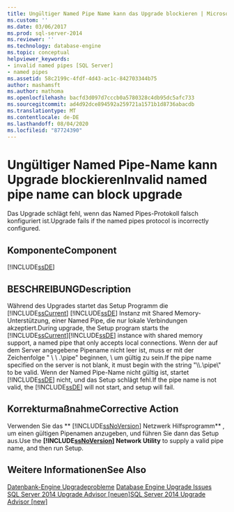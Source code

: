 ```yaml
---
title: Ungültiger Named Pipe Name kann das Upgrade blockieren | Microsoft-Dokumentation
ms.custom: ''
ms.date: 03/06/2017
ms.prod: sql-server-2014
ms.reviewer: ''
ms.technology: database-engine
ms.topic: conceptual
helpviewer_keywords:
- invalid named pipes [SQL Server]
- named pipes
ms.assetid: 58c2199c-4fdf-4d43-ac1c-842703344b75
author: mashamsft
ms.author: mathoma
ms.openlocfilehash: bacfd3d097d7cccb0a5780328c4db95dc5afc733
ms.sourcegitcommit: ad4d92dce894592a259721a1571b1d8736abacdb
ms.translationtype: MT
ms.contentlocale: de-DE
ms.lasthandoff: 08/04/2020
ms.locfileid: "87724390"
---
```

# <a name="invalid-named-pipe-name-can-block-upgrade"></a><span data-ttu-id="52957-102">Ungültiger Named Pipe-Name kann Upgrade blockieren</span><span class="sxs-lookup"><span data-stu-id="52957-102">Invalid named pipe name can block upgrade</span></span>
  <span data-ttu-id="52957-103">Das Upgrade schlägt fehl, wenn das Named Pipes-Protokoll falsch konfiguriert ist.</span><span class="sxs-lookup"><span data-stu-id="52957-103">Upgrade fails if the named pipes protocol is incorrectly configured.</span></span>  
  
## <a name="component"></a><span data-ttu-id="52957-104">Komponente</span><span class="sxs-lookup"><span data-stu-id="52957-104">Component</span></span>  
 [!INCLUDE[ssDE](../../includes/ssde-md.md)]  
  
## <a name="description"></a><span data-ttu-id="52957-105">BESCHREIBUNG</span><span class="sxs-lookup"><span data-stu-id="52957-105">Description</span></span>  
 <span data-ttu-id="52957-106">Während des Upgrades startet das Setup Programm die [!INCLUDE[ssCurrent](../../includes/sscurrent-md.md)] [!INCLUDE[ssDE](../../includes/ssde-md.md)] Instanz mit Shared Memory-Unterstützung, einer Named Pipe, die nur lokale Verbindungen akzeptiert.</span><span class="sxs-lookup"><span data-stu-id="52957-106">During upgrade, the Setup program starts the [!INCLUDE[ssCurrent](../../includes/sscurrent-md.md)][!INCLUDE[ssDE](../../includes/ssde-md.md)] instance with shared memory support, a named pipe that only accepts local connections.</span></span> <span data-ttu-id="52957-107">Wenn der auf dem Server angegebene Pipename nicht leer ist, muss er mit der Zeichenfolge " \\ \\ .\pipe" beginnen, \\ um gültig zu sein.</span><span class="sxs-lookup"><span data-stu-id="52957-107">If the pipe name specified on the server is not blank, it must begin with the string "\\\\.\pipe\\" to be valid.</span></span> <span data-ttu-id="52957-108">Wenn der Named Pipe-Name nicht gültig ist, startet [!INCLUDE[ssDE](../../includes/ssde-md.md)] nicht, und das Setup schlägt fehl.</span><span class="sxs-lookup"><span data-stu-id="52957-108">If the pipe name is not valid, the [!INCLUDE[ssDE](../../includes/ssde-md.md)] will not start, and setup will fail.</span></span>  
  
## <a name="corrective-action"></a><span data-ttu-id="52957-109">Korrekturmaßnahme</span><span class="sxs-lookup"><span data-stu-id="52957-109">Corrective Action</span></span>  
 <span data-ttu-id="52957-110">Verwenden Sie das \*\* [!INCLUDE[ssNoVersion](../../includes/ssnoversion-md.md)] Netzwerk Hilfsprogramm\*\* , um einen gültigen Pipenamen anzugeben, und führen Sie dann das Setup aus.</span><span class="sxs-lookup"><span data-stu-id="52957-110">Use the **[!INCLUDE[ssNoVersion](../../includes/ssnoversion-md.md)] Network Utility** to supply a valid pipe name, and then run Setup.</span></span>  
  
## <a name="see-also"></a><span data-ttu-id="52957-111">Weitere Informationen</span><span class="sxs-lookup"><span data-stu-id="52957-111">See Also</span></span>  
 <span data-ttu-id="52957-112">[Datenbank-Engine Upgradeprobleme](../../../2014/sql-server/install/database-engine-upgrade-issues.md) </span><span class="sxs-lookup"><span data-stu-id="52957-112">[Database Engine Upgrade Issues](../../../2014/sql-server/install/database-engine-upgrade-issues.md) </span></span>  
 [<span data-ttu-id="52957-113">SQL Server 2014 Upgrade Advisor &#91;neuen&#93;</span><span class="sxs-lookup"><span data-stu-id="52957-113">SQL Server 2014 Upgrade Advisor &#91;new&#93;</span></span>](sql-server-2014-upgrade-advisor.md)  
  
  

